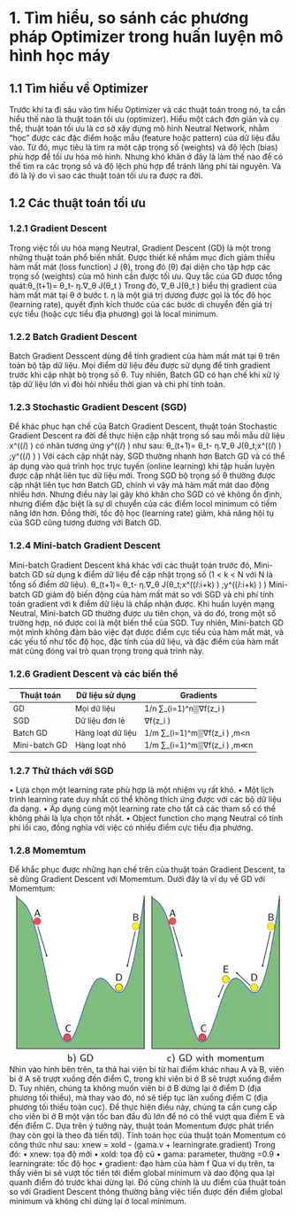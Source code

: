 # **1. Tìm hiểu, so sánh các phương pháp Optimizer trong huấn luyện mô hình học máy**
## **1.1	Tìm hiểu về Optimizer** 
Trước khi ta đi sâu vào tìm hiểu Optimizer và các thuật toán trong nó, ta cần hiểu thế nào là thuật toán tối ưu (optimizer). Hiểu một cách đơn giản và cụ thể, thuật toán tối ưu là cơ sở xây dựng mô hình Neutral Network, nhằm “học” được các đặc điểm hoặc mẫu (feature hoặc pattern) của dữ liệu đầu vào. Từ đó, mục tiêu là tìm ra một cặp trọng số (weights) và độ lệch (bias) phù hợp để tối ưu hóa mô hình. Nhưng khó khăn ở đây là làm thế nào để có thể tìm ra các trọng số và độ lệch phù hợp để tránh lãng phí tài nguyên. Và đó là lý do vì sao các thuật toán tối ưu ra được ra đời.

## **1.2	Các thuật toán tối ưu**
### **1.2.1 Gradient Descent**
Trong việc tối ưu hóa mạng Neutral, Gradient Descent (GD) là một trong những thuật toán phổ biến nhất. Được thiết kế nhầm mục đích giảm thiểu hàm mất mát (loss function) J (θ), trong đó (θ) đại diện cho tập hợp các trọng số (weights) của mô hình cần được tối ưu. Quy tắc của GD được tổng quát:θ_(t+1)= θ_t- η.∇_θ J(θ_t )
Trong đó, ∇_θ J(θ_t ) biểu thị gradient của hàm mất mát tại θ ở bước t. η là một giá trị dương được gọi là tốc độ học (learning rate), quyết định kích thước của các bước di chuyển đến giá trị cực tiểu (hoặc cực tiểu địa phương) gọi là local minimum.

### **1.2.2 Batch Gradient Descent**
Batch Gradient Desscent dùng để tính gradient của hàm mất mát tại θ trên toàn bộ tập dữ liệu. Mọi điểm dữ liệu đều được sử dụng để tính gradient trước khi cập nhật bộ trọng số θ. Tuy nhiên, Batch GD có hạn chế khi xử lý tập dữ liệu lớn vì đòi hỏi nhiều thời gian và chi phí tính toán.

### **1.2.3 Stochastic Gradient Descent (SGD)**
Để khác phục hạn chế của Batch Gradient Descent, thuật toán Stochastic Gradient Descent ra đời để thực hiện cập nhật trọng số sau mỗi mẫu dữ liệu x^((ⅈ) ) có nhãn tương ứng y^((ⅈ) ) như sau:
θ_(t+1)= θ_t- η.∇_θ J(θ_t;x^((ⅈ) )  ;y^((ⅈ) ) )
Với cách cập nhật này, SGD thường nhanh hơn Batch GD và có thể áp dụng vào quá trình học trực tuyến (online learning) khi tập huấn luyện được cập nhật liên tục dữ liệu mới. Trong SGD bộ trọng số θ thường được cập nhật liên tục hơn Batch GD, chính vì vậy mà hàm mất mát dao động nhiều hơn. Nhưng điều này lại gây khó khăn cho SGD có vẻ không ổn định, nhưng điểm đặc biệt là sự di chuyển của các điểm locol minimum có tiềm năng lớn hơn. Đồng thời, tốc độ học (learning rate) giảm, khả năng hội tụ của SGD cũng tương đương với Batch GD.

### **1.2.4 Mini-batch Gradient Descent**
Mini-batch Gradient Descent khá khác với các thuật toán trước đó, Mini-batch GD sử dụng k điểm dữ liệu để cập nhật trọng số (1 < k < N với N là tổng số điểm dữ liệu).
θ_(t+1)= θ_t- η.∇_θ J(θ_t;x^((ⅈ:i+k) )  ;y^((ⅈ:i+k) ) )
Mini-batch GD giảm độ biến động của hàm mất mát so với SGD và chi phí tính toán gradient với k điểm dữ liệu là chấp nhận được. Khi huấn luyện mạng Neutral, Mini-batch GD thường được ưu tiên chọn, và do đó, trong một số trường hợp, nó được coi là một biến thể của SGD. Tuy nhiên, Mini-batch GD một mình không đảm bảo việc đạt được điểm cực tiểu của hàm mất mát, và các yếu tố như tốc độ học, đặc tính của dữ liệu, và đặc điểm của hàm mất mát cũng đóng vai trò quan trọng trong quá trình này.

### **1.2.6 Gradient Descent và các biến thể**
| Thuật toán      | Dữ liệu sử dụng  | Gradients               |
|-----------------|-----------------|--------------------------------|
| GD              | Mọi dữ liệu     | 1/n ∑_(i=1)^n▒∇f(z_i )         |                        
| SGD             | Dữ liệu đơn lẻ   | ∇f(z_i )                       |                       
| Batch GD        | Hàng loạt dữ liệu| 1/m ∑_(i=1)^m▒∇f(z_i ) ,m<n    |                        
| Mini-batch GD   | Hàng loạt nhỏ   | 1/m ∑_(i=1)^m▒∇f(z_i ) ,m≪n   |                        

### **1.2.7 Thử thách với SGD**
•	Lựa chọn một learning rate phù hợp là một nhiệm vụ rất khó. 
•	Một lịch trình learning rate duy nhất có thể không thích ứng được với các bộ dữ liệu đa dạng. 
•	Áp dụng cùng một learning rate cho tất cả các tham số có thể không phải là lựa chọn tốt nhất. 
•	Object function cho mạng Neutral có tính phi lồi cao, đồng nghĩa với việc có nhiều điểm cực tiểu địa phương. 

### **1.2.8 Momemtum**
Để khắc phục được những hạn chế trên của thuật toán Gradient Descent, ta sẽ dùng Gradient Descent với Momemtum. Dưới đây là ví dụ về GD với Momemtum:
<img src="https://github.com/proplayer-team/51900836_Final_MachineLearning/blob/main/q%C6%B0.jpg">
Nhìn vào hình bên trên, ta thả hai viên bi từ hai điểm khác nhau A và B, viên bi ở A sẽ trượt xuống đến điểm C, trong khi viên bi ở B sẽ trượt xuống điểm D. Tuy nhiên, chúng ta không muốn viên bi ở B dừng lại ở điểm D (địa phương tối thiểu), mà thay vào đó, nó sẽ tiếp tục lăn xuống điểm C (địa phương tối thiểu toàn cục). Để thực hiện điều này, chúng ta cần cung cấp cho viên bi ở B một vận tốc ban đầu đủ lớn để nó có thể vượt qua điểm E và đến điểm C. Dựa trên ý tưởng này, thuật toán Momentum được phát triển (hay còn gọi là theo đà tiến tới). Tính toán học của thuật toán Momentum có công thức như sau:
xnew = xold - (gama.v + learningrate.gradient)
Trong đó:
•	xnew: tọa độ mới 
•	xold: tọa độ cũ 
•	gama: parameter, thường =0.9 
•	learningrate: tốc độ học 
•	gradient: đạo hàm của hàm f
Qua ví dụ trên, ta thấy viên bi sẽ vượt tốc tiến tới điểm global minimum và dao động qua lại quanh điểm đó trước khai dừng lại. Đó cũng chính là ưu điểm của thuật toán so với Gradient Descent thông thường bằng việc tiến được đến điểm global minimum và không chỉ dừng lại ở local minimum.

